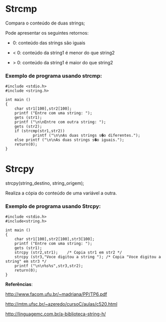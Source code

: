 # **Strcmp**

Compara o conteúdo de duas strings;

Pode apresentar os seguintes retornos:

* 0: conteúdo das strings são iguais

* &lt; 0: conteúdo da string1 é menor do que string2

* &gt; 0: conteúdo da string1 é maior do que string2

### Exemplo de programa usando strcmp:

```
#include <stdio.h>
#include <string.h>
```

```
int main ()
{
    char str1[100],str2[100];
    printf ("Entre com uma string: ");
    gets (str1);
    printf ("\n\nEntre com outra string: ");
    gets (str2);
    if (strcmp(str1,str2))
            printf ("\n\nAs duas strings s�o diferentes.");
    else printf ("\n\nAs duas strings s�o iguais.");
    return(0);
}
```

# **Strcpy**

strcpy\(string\_destino, string\_origem\);

Realiza a cópia do conteúdo de uma variável a outra.

### Exemplo de programa usando Strcpy:

```
#include <stdio.h> 
#include<string.h>
```

```
int main ()
{
    char str1[100],str2[100],str3[100];
    printf ("Entre com uma string: ");
    gets (str1);
    strcpy (str2,str1);    /* Copia str1 em str2 */
    strcpy (str3,"Voce digitou a string "); /* Copia "Voce digitou a string" em str3 */
    printf ("\n\n%s%s",str3,str2);
    return(0);
}
```

**Referências**:

http://www.facom.ufu.br/~madriana/PP/TP6.pdf

http://mtm.ufsc.br/~azeredo/cursoC/aulas/c520.html

http://linguagemc.com.br/a-biblioteca-string-h/





